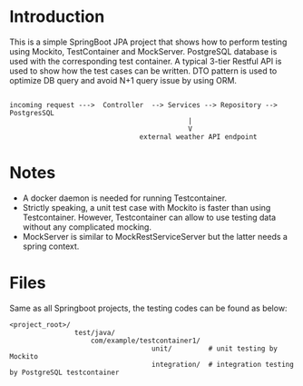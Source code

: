 # Introduction
This is a simple SpringBoot JPA project that shows how to perform testing using Mockito, TestContainer and MockServer.
PostgreSQL database is used with the corresponding test container.
A typical 3-tier Restful API is used to show how the test cases can be written.
DTO pattern is used to optimize DB query and avoid N+1 query issue by using ORM.

```requirements

incoming request --->  Controller  --> Services --> Repository --> PostgresSQL
                                            |
                                            V
                                external weather API endpoint

```
# Notes
- A docker daemon is needed for running Testcontainer.
- Strictly speaking, a unit test case with Mockito is faster than using Testcontainer. However, Testcontainer can allow to use
  testing data without any complicated mocking.
- MockServer is similar to MockRestServiceServer but the latter needs a spring context.

# Files
Same as all Springboot projects, the testing codes can be found as below:
```requirements
<project_root>/
                test/java/
                    com/example/testcontainer1/
                                   unit/         # unit testing by Mockito
                                   integration/  # integration testing by PostgreSQL testcontainer
                                   
```

